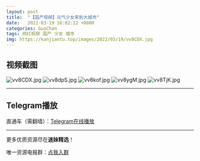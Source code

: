 ```yaml
---
layout: post
title:  "【国产视频】元气少女来到大城市"
date:   2022-03-19 16:02:22 +0800
categories: GuoChan
tags: 网红视频 国产 少女 城市
img: https://kanjiantu.top/images/2022/03/19/vv8CDX.jpg
---
```



## 视频截图

![vv8CDX.jpg](https://kanjiantu.top/images/2022/03/19/vv8CDX.jpg)
![vv8dpS.jpg](https://kanjiantu.top/images/2022/03/19/vv8dpS.jpg)
![vv8kof.jpg](https://kanjiantu.top/images/2022/03/19/vv8kof.jpg)
![vv8ygM.jpg](https://kanjiantu.top/images/2022/03/19/vv8ygM.jpg)
![vv8TjK.jpg](https://kanjiantu.top/images/2022/03/19/vv8TjK.jpg)

* * *
## Telegram播放

直通车（需翻墙）：[Telegram在线播放](https://t.me/mimeijingxuan/190)

* * *
更多优质资源尽在**迷妹精选**！

唯一资源电报群：[点我入群](https://t.me/mimeijingxuan)


